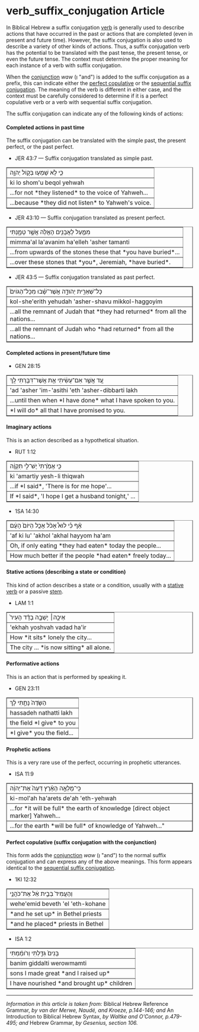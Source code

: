 # verb_suffix_conjugation Article
In Biblical Hebrew a suffix conjugation [verb](https://git.door43.org/Door43/en-uhg/src/master/content/verb/02.md) is generally used to describe actions that have occurred in the past or actions that are completed (even in present and future time). However, the suffix conjugation is also used to describe a variety of other kinds of actions. Thus, a suffix conjugation verb has the potential to be translated with the past tense, the present tense, or even the future tense. The context must determine the proper meaning for each instance of a verb with suffix conjugation.

When the [conjunction](https://git.door43.org/Door43/en-uhg/src/master/content/conjunction/02.md#) *waw* (וְ "and") is added to the suffix conjugation as a prefix, this can indicate either the [perfect copulative](https://git.door43.org/Door43/en-uhg/src/master/content/verb_perfect/02.md#perfect-copulative-perfect-with-a-conjunction) or the [sequential suffix conjugation](https://git.door43.org/Door43/en-uhg/src/master/content/verb_sequential_perfect/02.md). The meaning of the verb is different in either case, and the context must be carefully considered to determine if it is a perfect copulative verb or a verb with sequential suffix conjugation.  

The suffix conjugation can indicate any of the following kinds of actions:

#### Completed actions in past time
The suffix conjugation can be translated with the simple past, the present perfect, or the past perfect.

* JER 43:7 — Suffix conjugation translated as simple past.
<table border="1" class="docutils">
<colgroup>
<col width="100%" />
</colgroup>
<tbody valign="top">
<tr class="row-odd"><td>כִּ֛י לֹ֥א שָׁמְע֖וּ בְּק֣וֹל יְהוָ֑ה</td>
</tr>
<tr class="row-even"><td>ki lo shom'u beqol yehwah</td>
</tr>
<tr class="row-odd"><td>...for not *they listened* to the voice of Yahweh...</td>
</tr>
<tr class="row-even"><td>...because *they did not listen* to Yahweh's voice.</td>
</tr>
</tbody>
</table>

* JER 43:10 — Suffix conjugation translated as present perfect.
<table border="1" class="docutils">
<colgroup>
<col width="100%" />
</colgroup>
<tbody valign="top">
<tr class="row-odd"><td>מִמַּ֛עַל לָאֲבָנִ֥ים הָאֵ֖לֶּה אֲשֶׁ֣ר טָמָ֑נְתִּי</td>
</tr>
<tr class="row-even"><td>mimma'al la'avanim ha'elleh 'asher tamanti</td>
</tr>
<tr class="row-odd"><td>...from upwards of the stones these that *you have buried*...</td>
</tr>
<tr class="row-even"><td>...over these stones that *you*, Jeremiah, *have buried*.</td>
</tr>
</tbody>
</table>

* JER 43:5 — Suffix conjugation translated as past perfect.
<table border="1" class="docutils">
<colgroup>
<col width="100%" />
</colgroup>
<tbody valign="top">
<tr class="row-odd"><td>כָּל־שְׁאֵרִ֣ית יְהוּדָ֑ה אֲשֶׁר־שָׁ֗בוּ מִכָּל־הַגּוֹיִם֙</td>
</tr>
<tr class="row-even"><td>kol-she'erith yehudah 'asher-shavu mikkol-haggoyim</td>
</tr>
<tr class="row-odd"><td>...all the remnant of Judah that *they had returned* from all the nations...</td>
</tr>
<tr class="row-even"><td>...all the remnant of Judah who *had returned* from all the nations...</td>
</tr>
</tbody>
</table>

#### Completed actions in present/future time

* GEN 28:15
<table border="1" class="docutils">
<colgroup>
<col width="100%" />
</colgroup>
<tbody valign="top">
<tr class="row-odd"><td>עַ֚ד אֲשֶׁ֣ר אִם־עָשִׂ֔יתִי אֵ֥ת אֲשֶׁר־דִּבַּ֖רְתִּי לָֽךְ</td>
</tr>
<tr class="row-even"><td>'ad 'asher 'im-'asithi 'eth 'asher-dibbarti lakh</td>
</tr>
<tr class="row-odd"><td>...until then when *I have done* what I have spoken to you.</td>
</tr>
<tr class="row-even"><td>*I will do* all that I have promised to you.</td>
</tr>
</tbody>
</table>

#### Imaginary actions
This is an action described as a hypothetical situation.

* RUT 1:12
<table border="1" class="docutils">
<colgroup>
<col width="100%" />
</colgroup>
<tbody valign="top">
<tr class="row-odd"><td>כִּ֤י אָמַ֙רְתִּי֙ יֶשׁ־לִ֣י תִקְוָ֔ה</td>
</tr>
<tr class="row-even"><td>ki 'amartiy yesh-li thiqwah</td>
</tr>
<tr class="row-odd"><td>...if *I said*, 'There is for me hope'...</td>
</tr>
<tr class="row-even"><td>If *I said*, 'I hope I get a husband tonight,' ...</td>
</tr>
</tbody>
</table>

* 1SA 14:30
<table border="1" class="docutils">
<colgroup>
<col width="100%" />
</colgroup>
<tbody valign="top">
<tr class="row-odd"><td>אַ֗ף כִּ֡י לוּא֩ אָכֹ֨ל אָכַ֤ל הַיּוֹם֙ הָעָ֔ם</td>
</tr>
<tr class="row-even"><td>'af ki lu' 'akhol 'akhal hayyom ha'am</td>
</tr>
<tr class="row-odd"><td>Oh, if only eating *they had eaten* today the people...</td>
</tr>
<tr class="row-even"><td>How much better if the people *had eaten* freely today...</td>
</tr>
</tbody>
</table>

#### Stative actions (describing a state or condition)
This kind of action describes a state or a condition, usually with a [stative verb](https://git.door43.org/Door43/en-uhg/src/master/content/verb/02.md#non-action-or-stative-verbs) or a passive [stem](https://git.door43.org/Door43/en-uhg/src/master/content/stem/02.md).

* LAM 1:1
<table border="1" class="docutils">
<colgroup>
<col width="100%" />
</colgroup>
<tbody valign="top">
<tr class="row-odd"><td>אֵיכָ֣ה׀ יָשְׁבָ֣ה בָדָ֗ד הָעִיר֙</td>
</tr>
<tr class="row-even"><td>'ekhah yoshvah vadad ha'ir</td>
</tr>
<tr class="row-odd"><td>How *it sits* lonely the city...</td>
</tr>
<tr class="row-even"><td>The city ... *is now sitting* all alone.</td>
</tr>
</tbody>
</table>

#### Performative actions
This is an action that is performed by speaking it.

* GEN 23:11
<table border="1" class="docutils">
<colgroup>
<col width="100%" />
</colgroup>
<tbody valign="top">
<tr class="row-odd"><td>הַשָּׂדֶה֙ נָתַ֣תִּי לָ֔ךְ</td>
</tr>
<tr class="row-even"><td>hassadeh nathatti lakh</td>
</tr>
<tr class="row-odd"><td>the field *I give* to you</td>
</tr>
<tr class="row-even"><td>*I give* you the field...</td>
</tr>
</tbody>
</table>

#### Prophetic actions
This is a very rare use of the perfect, occurring in prophetic utterances.

* ISA 11:9
<table border="1" class="docutils">
<colgroup>
<col width="100%" />
</colgroup>
<tbody valign="top">
<tr class="row-odd"><td>כִּֽי־מָלְאָ֣ה הָאָ֗רֶץ דֵּעָה֙ אֶת־יְהוָ֔ה</td>
</tr>
<tr class="row-even"><td>ki-mol'ah ha'arets de'ah 'eth-yehwah</td>
</tr>
<tr class="row-odd"><td>...for *it will be full* the earth of knowledge [direct object marker] Yahweh...</td>
</tr>
<tr class="row-even"><td>...for the earth *will be full* of knowledge of Yahweh..."</td>
</tr>
</tbody>
</table>

#### Perfect copulative (suffix conjugation with the conjunction)
This form adds the [conjunction](https://git.door43.org/Door43/en-uhg/src/master/content/conjunction/02.md#) *waw* (וְ "and") to the normal suffix conjugation and can express any of the above meanings. This form appears identical to the [sequential suffix conjugation](https://git.door43.org/Door43/en-uhg/src/master/content/verb_sequential_perfect/02.md).

* 1KI 12:32
<table border="1" class="docutils">
<colgroup>
<col width="100%" />
</colgroup>
<tbody valign="top">
<tr class="row-odd"><td>וְהֶעֱמִיד֙ בְּבֵ֣ית אֵ֔ל אֶת־כֹּהֲנֵ֥י</td>
</tr>
<tr class="row-even"><td>wehe'emid beveth 'el 'eth-kohane</td>
</tr>
<tr class="row-odd"><td>*and he set up* in Bethel priests</td>
</tr>
<tr class="row-even"><td>*and he placed* priests in Bethel</td>
</tr>
</tbody>
</table>

* ISA 1:2
<table border="1" class="docutils">
<colgroup>
<col width="100%" />
</colgroup>
<tbody valign="top">
<tr class="row-odd"><td>בָּנִים֙ גִּדַּ֣לְתִּי וְרֹומַ֔מְתִּי</td>
</tr>
<tr class="row-even"><td>banim giddalti werowmamti</td>
</tr>
<tr class="row-odd"><td>sons I made great *and I raised up*</td>
</tr>
<tr class="row-even"><td>I have nourished *and brought up* children</td>
</tr>
</tbody>
</table>

--------------------------------------

*Information in this article is taken from:* Biblical Hebrew Reference Grammar, *by van der Merwe, Naudé, and Kroeze, p.144-146; and* An Introduction to Biblical Hebrew Syntax, *by Waltke and O'Connor, p.479-495; and* Hebrew Grammar, *by Gesenius, section 106.*